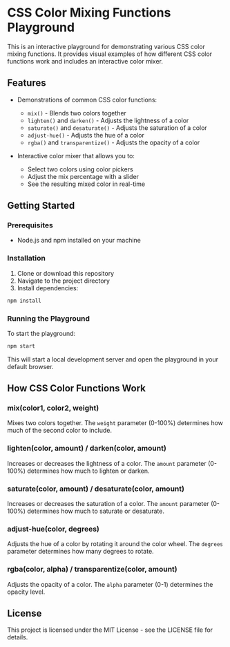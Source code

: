 # CSS Color Mixing Functions Playground

This is an interactive playground for demonstrating various CSS color mixing functions. It provides visual examples of how different CSS color functions work and includes an interactive color mixer.

## Features

- Demonstrations of common CSS color functions:
  - `mix()` - Blends two colors together
  - `lighten()` and `darken()` - Adjusts the lightness of a color
  - `saturate()` and `desaturate()` - Adjusts the saturation of a color
  - `adjust-hue()` - Adjusts the hue of a color
  - `rgba()` and `transparentize()` - Adjusts the opacity of a color

- Interactive color mixer that allows you to:
  - Select two colors using color pickers
  - Adjust the mix percentage with a slider
  - See the resulting mixed color in real-time

## Getting Started

### Prerequisites

- Node.js and npm installed on your machine

### Installation

1. Clone or download this repository
2. Navigate to the project directory
3. Install dependencies:

```bash
npm install
```

### Running the Playground

To start the playground:

```bash
npm start
```

This will start a local development server and open the playground in your default browser.

## How CSS Color Functions Work

### mix(color1, color2, weight)
Mixes two colors together. The `weight` parameter (0-100%) determines how much of the second color to include.

### lighten(color, amount) / darken(color, amount)
Increases or decreases the lightness of a color. The `amount` parameter (0-100%) determines how much to lighten or darken.

### saturate(color, amount) / desaturate(color, amount)
Increases or decreases the saturation of a color. The `amount` parameter (0-100%) determines how much to saturate or desaturate.

### adjust-hue(color, degrees)
Adjusts the hue of a color by rotating it around the color wheel. The `degrees` parameter determines how many degrees to rotate.

### rgba(color, alpha) / transparentize(color, amount)
Adjusts the opacity of a color. The `alpha` parameter (0-1) determines the opacity level.

## License

This project is licensed under the MIT License - see the LICENSE file for details. 